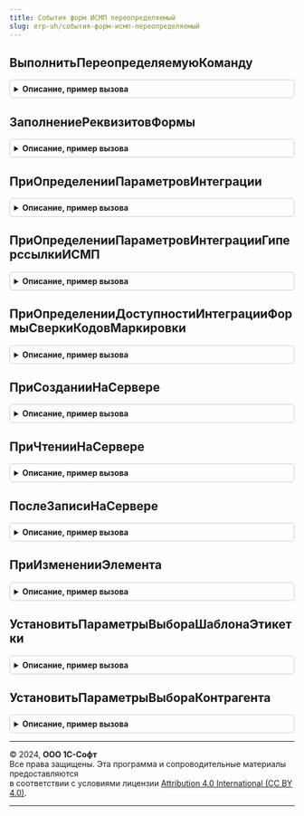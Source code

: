 ```yaml
---
title: События форм ИСМП переопределяемый
slug: erp-uh/события-форм-исмп-переопределяемый
---
```



## ВыполнитьПереопределяемуюКоманду
<details style="margin: 1em 0; padding: 0.5em; border: 1px solid #ccc; border-radius: 6px;">

<summary style="font-weight: bold; cursor: pointer;">Описание, пример вызова</summary>

```bsl

// Обработчик команды формы, требующей контекстного вызова сервера.
//
// Параметры:
//   Форма - ФормаКлиентскогоПриложения - форма, из которой выполняется команда.
//   ПараметрыВызова - Структура - параметры вызова.
//   Источник - ТаблицаФормы, ДанныеФормыСтруктура - объект или список формы с полем "Ссылка".
//   Результат - Структура - результат выполнения команды.
//
Процедура ВыполнитьПереопределяемуюКоманду(Знач Форма, Знач ПараметрыВызова, Знач Источник, Результат) Экспорт
```

Пример вызова
```bsl
СобытияФормИСМППереопределяемый.ВыполнитьПереопределяемуюКоманду(Форма, ПараметрыВызова, Источник, Результат) 
```
</details>

## ЗаполнениеРеквизитовФормы
<details style="margin: 1em 0; padding: 0.5em; border: 1px solid #ccc; border-radius: 6px;">

<summary style="font-weight: bold; cursor: pointer;">Описание, пример вызова</summary>

```bsl

// Серверная переопределяемая процедура, вызываемая при заполнении реквизитов формы созданных ИСМП (при открытии)
//
// Параметры:
//   Форма - ФормаКлиентскогоПриложения - форма, из которой происходит вызов процедуры.
//
Процедура ЗаполнениеРеквизитовФормы(Форма) Экспорт
```

Пример вызова
```bsl
СобытияФормИСМППереопределяемый.ЗаполнениеРеквизитовФормы(Форма) 
```
</details>

## ПриОпределенииПараметровИнтеграции
<details style="margin: 1em 0; padding: 0.5em; border: 1px solid #ccc; border-radius: 6px;">

<summary style="font-weight: bold; cursor: pointer;">Описание, пример вызова</summary>

```bsl

// Переопределение параметров интеграции ИСМП (расположения команды проверки и подбора)
//
// Параметры:
//   Форма                - ФормаКлиентскогоПриложения - прикладная форма для встраивания форматированной строки
//   СтандартнаяОбработка - Булево - стандартная работа с элементами проверки подбора
//   ПараметрыИнтеграции  - Соответствие - автоматически заданные параметры интеграции
//
Процедура ПриОпределенииПараметровИнтеграции(Форма, СтандартнаяОбработка, ПараметрыИнтеграции) Экспорт
```

Пример вызова
```bsl
СобытияФормИСМППереопределяемый.ПриОпределенииПараметровИнтеграции(Форма, СтандартнаяОбработка, ПараметрыИнтеграции) 
```
</details>

## ПриОпределенииПараметровИнтеграцииГиперссылкиИСМП
<details style="margin: 1em 0; padding: 0.5em; border: 1px solid #ccc; border-radius: 6px;">

<summary style="font-weight: bold; cursor: pointer;">Описание, пример вызова</summary>

```bsl

//Переопределение параметров интеграции ИСМП (расположения форматированной строки перехода к связанному объекту)
//
//Параметры:
//   Форма            - ФормаКлиентскогоПриложения - прикладная форма для встраивания форматированной строки
//   ПараметрыНадписи - Структура        - (см. СобытияФормИСМП.ПараметрыИнтеграцииГиперссылкиИСМП)
//
Процедура ПриОпределенииПараметровИнтеграцииГиперссылкиИСМП(Форма, ПараметрыНадписи) Экспорт
```

Пример вызова
```bsl
СобытияФормИСМППереопределяемый.ПриОпределенииПараметровИнтеграцииГиперссылкиИСМП(Форма, ПараметрыНадписи) 
```
</details>

## ПриОпределенииДоступностиИнтеграцииФормыСверкиКодовМаркировки
<details style="margin: 1em 0; padding: 0.5em; border: 1px solid #ccc; border-radius: 6px;">

<summary style="font-weight: bold; cursor: pointer;">Описание, пример вызова</summary>

```bsl

// Переопределение доступности интеграции формы сверки для прикладной формы (расположения форматированной строки перехода к связанному объекту)
//
// Параметры:
//   Форма            - ФормаКлиентскогоПриложения - прикладная форма для встраивания форматированной строки
//   СтандартнаяОбработка - Булево - установить ложь, если требуется отменить выполнение стандартной обработки.
//
Процедура ПриОпределенииДоступностиИнтеграцииФормыСверкиКодовМаркировки(Форма, СтандартнаяОбработка) Экспорт
```

Пример вызова
```bsl
СобытияФормИСМППереопределяемый.ПриОпределенииДоступностиИнтеграцииФормыСверкиКодовМаркировки(Форма, СтандартнаяОбработка) 
```
</details>

## ПриСозданииНаСервере
<details style="margin: 1em 0; padding: 0.5em; border: 1px solid #ccc; border-radius: 6px;">

<summary style="font-weight: bold; cursor: pointer;">Описание, пример вызова</summary>

```bsl

Процедура ПриСозданииНаСервере(Форма, Отказ, СтандартнаяОбработка) Экспорт
```

Пример вызова
```bsl
СобытияФормИСМППереопределяемый.ПриСозданииНаСервере(Форма, Отказ, СтандартнаяОбработка) 
```
</details>

## ПриЧтенииНаСервере
<details style="margin: 1em 0; padding: 0.5em; border: 1px solid #ccc; border-radius: 6px;">

<summary style="font-weight: bold; cursor: pointer;">Описание, пример вызова</summary>

```bsl

// Процедура, вызываемая из одноименного обработчика события формы.
//
// Параметры:
//  Форма         - ФормаКлиентскогоПриложения - форма, из обработчика события которой происходит вызов процедуры.
//  ТекущийОбъект - ДокументОбъект - объект, который будет прочитан.
//
Процедура ПриЧтенииНаСервере(Форма, ТекущийОбъект) Экспорт
```

Пример вызова
```bsl
СобытияФормИСМППереопределяемый.ПриЧтенииНаСервере(Форма, ТекущийОбъект) 
```
</details>

## ПослеЗаписиНаСервере
<details style="margin: 1em 0; padding: 0.5em; border: 1px solid #ccc; border-radius: 6px;">

<summary style="font-weight: bold; cursor: pointer;">Описание, пример вызова</summary>

```bsl

Процедура ПослеЗаписиНаСервере(Форма) Экспорт
```

Пример вызова
```bsl
СобытияФормИСМППереопределяемый.ПослеЗаписиНаСервере(Форма) 
```
</details>

## ПриИзмененииЭлемента
<details style="margin: 1em 0; padding: 0.5em; border: 1px solid #ccc; border-radius: 6px;">

<summary style="font-weight: bold; cursor: pointer;">Описание, пример вызова</summary>

```bsl

// Серверная переопределяемая процедура, вызываемая из обработчика события элемента.
//
// Параметры:
//   Форма                   - ФормаКлиентскогоПриложения - форма, из которой происходит вызов процедуры.
//   Элемент                 - Строка           - имя элемента-источника события "При изменении"
//   ДополнительныеПараметры - Структура        - значения дополнительных параметров влияющих на обработку.
//
Процедура ПриИзмененииЭлемента(Форма, Элемент, ДополнительныеПараметры) Экспорт
```

Пример вызова
```bsl
СобытияФормИСМППереопределяемый.ПриИзмененииЭлемента(Форма, Элемент, ДополнительныеПараметры) 
```
</details>

## УстановитьПараметрыВыбораШаблонаЭтикетки
<details style="margin: 1em 0; padding: 0.5em; border: 1px solid #ccc; border-radius: 6px;">

<summary style="font-weight: bold; cursor: pointer;">Описание, пример вызова</summary>

```bsl

// Устанавливает параметры выбора шаблона этикетки.
//
// Параметры:
//  Форма - ФормаКлиентскогоПриложения - форма, в которой нужно установить параметры выбора,
//  ИмяПоляВвода - Строка - имя поля ввода шаблона этикетки.
Процедура УстановитьПараметрыВыбораШаблонаЭтикетки(Форма,  ИмяПоляВвода) Экспорт
```

Пример вызова
```bsl
СобытияФормИСМППереопределяемый.УстановитьПараметрыВыбораШаблонаЭтикетки(Форма, ИмяПоляВвода) 
```
</details>

## УстановитьПараметрыВыбораКонтрагента
<details style="margin: 1em 0; padding: 0.5em; border: 1px solid #ccc; border-radius: 6px;">

<summary style="font-weight: bold; cursor: pointer;">Описание, пример вызова</summary>

```bsl

// Устанавливает параметры выбора контрагента.
//
//Параметры:
//   Форма                   - ФормаКлиентскогоПриложения - форма, в которой нужно установить параметры выбора.
//   ТолькоЮрЛицаНерезиденты - Неопределено, Булево - Признак нерезидента.
//   ИмяПоляВвода            - Строка               - имя поля ввода номенклатуры.
//
Процедура УстановитьПараметрыВыбораКонтрагента(Форма, ТолькоЮрЛицаНерезиденты = Неопределено, ИмяПоляВвода = "Контрагент") Экспорт
```

Пример вызова
```bsl
СобытияФормИСМППереопределяемый.УстановитьПараметрыВыбораКонтрагента(Форма, ТолькоЮрЛицаНерезиденты, ИмяПоляВвода);
```
</details>

---

© 2024, **ООО 1С-Софт**  
Все права защищены. Эта программа и сопроводительные материалы предоставляются  
в соответствии с условиями лицензии [Attribution 4.0 International (CC BY 4.0)](https://creativecommons.org/licenses/by/4.0/legalcode).

---
